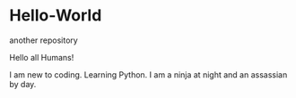# Hello-World
another repository

Hello all Humans! 

I am new to coding. Learning Python. I am a ninja at night and an assassian by day. 
